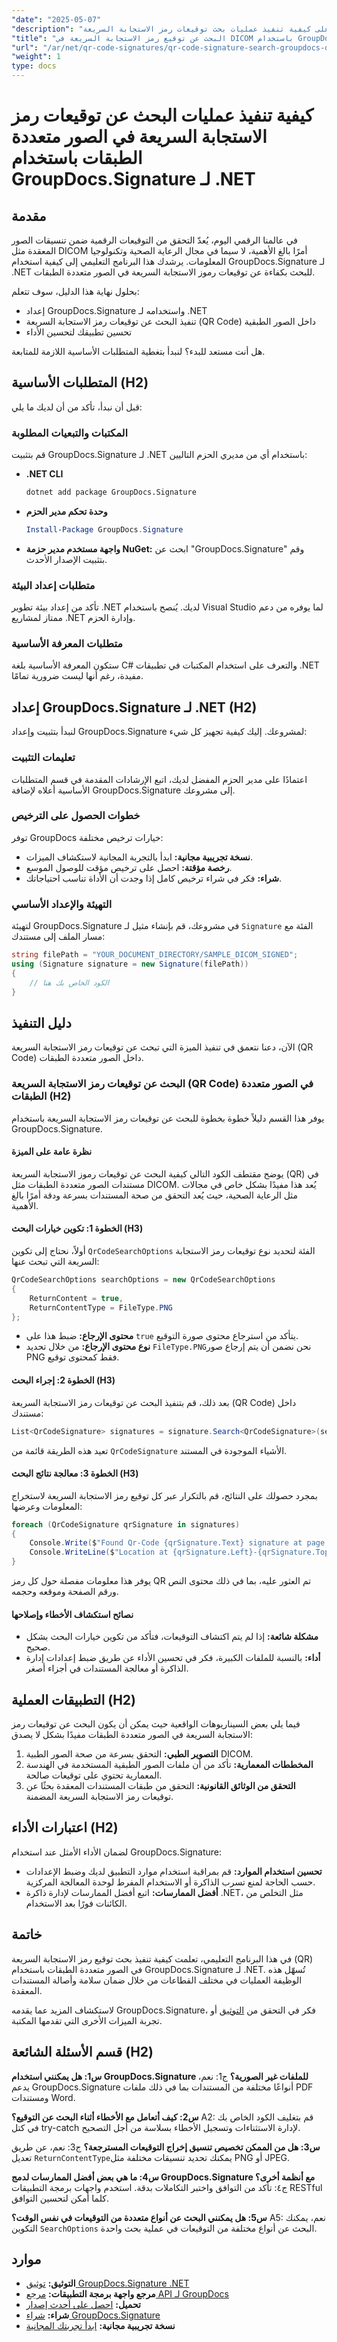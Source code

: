 ```yaml
---
"date": "2025-05-07"
"description": "تعرّف على كيفية تنفيذ عمليات بحث توقيعات رمز الاستجابة السريعة (QR) بكفاءة في صور DICOM باستخدام GroupDocs.Signature لـ .NET. حسّن أمان المستندات وسهّل عمليات التحقق."
"title": "البحث عن توقيع رمز الاستجابة السريعة في DICOM باستخدام GroupDocs.Signature لـ .NET - دليل كامل"
"url": "/ar/net/qr-code-signatures/qr-code-signature-search-groupdocs-dotnet-dicom/"
"weight": 1
type: docs
---
```

# كيفية تنفيذ عمليات البحث عن توقيعات رمز الاستجابة السريعة في الصور متعددة الطبقات باستخدام GroupDocs.Signature لـ .NET

## مقدمة

في عالمنا الرقمي اليوم، يُعدّ التحقق من التوقيعات الرقمية ضمن تنسيقات الصور المعقدة مثل DICOM أمرًا بالغ الأهمية، لا سيما في مجال الرعاية الصحية وتكنولوجيا المعلومات. يرشدك هذا البرنامج التعليمي إلى كيفية استخدام GroupDocs.Signature لـ .NET للبحث بكفاءة عن توقيعات رموز الاستجابة السريعة في الصور متعددة الطبقات.

بحلول نهاية هذا الدليل، سوف تتعلم:
- إعداد GroupDocs.Signature واستخدامه لـ .NET
- تنفيذ البحث عن توقيعات رمز الاستجابة السريعة (QR Code) داخل الصور الطبقية
- تحسين تطبيقك لتحسين الأداء

هل أنت مستعد للبدء؟ لنبدأ بتغطية المتطلبات الأساسية اللازمة للمتابعة.

## المتطلبات الأساسية (H2)

قبل أن نبدأ، تأكد من أن لديك ما يلي:

### المكتبات والتبعيات المطلوبة

قم بتثبيت GroupDocs.Signature لـ .NET باستخدام أي من مديري الحزم التاليين:

- **.NET CLI**
  ```bash
  dotnet add package GroupDocs.Signature
  ```

- **وحدة تحكم مدير الحزم**
  ```powershell
  Install-Package GroupDocs.Signature
  ```

- **واجهة مستخدم مدير حزمة NuGet:** ابحث عن "GroupDocs.Signature" وقم بتثبيت الإصدار الأحدث.

### متطلبات إعداد البيئة

تأكد من إعداد بيئة تطوير .NET لديك. يُنصح باستخدام Visual Studio لما يوفره من دعم ممتاز لمشاريع .NET وإدارة الحزم.

### متطلبات المعرفة الأساسية

ستكون المعرفة الأساسية بلغة C# والتعرف على استخدام المكتبات في تطبيقات .NET مفيدة، رغم أنها ليست ضرورية تمامًا.

## إعداد GroupDocs.Signature لـ .NET (H2)

لنبدأ بتثبيت وإعداد GroupDocs.Signature لمشروعك. إليك كيفية تجهيز كل شيء:

### تعليمات التثبيت

اعتمادًا على مدير الحزم المفضل لديك، اتبع الإرشادات المقدمة في قسم المتطلبات الأساسية أعلاه لإضافة GroupDocs.Signature إلى مشروعك.

### خطوات الحصول على الترخيص

توفر GroupDocs خيارات ترخيص مختلفة:
- **نسخة تجريبية مجانية:** ابدأ بالتجربة المجانية لاستكشاف الميزات.
- **رخصة مؤقتة:** احصل على ترخيص مؤقت للوصول الموسع.
- **شراء:** فكر في شراء ترخيص كامل إذا وجدت أن الأداة تناسب احتياجاتك.

### التهيئة والإعداد الأساسي

لتهيئة GroupDocs.Signature في مشروعك، قم بإنشاء مثيل لـ `Signature` الفئة مع مسار الملف إلى مستندك:

```csharp
string filePath = "YOUR_DOCUMENT_DIRECTORY/SAMPLE_DICOM_SIGNED";
using (Signature signature = new Signature(filePath))
{
    // الكود الخاص بك هنا
}
```

## دليل التنفيذ

الآن، دعنا نتعمق في تنفيذ الميزة التي تبحث عن توقيعات رمز الاستجابة السريعة (QR Code) داخل الصور متعددة الطبقات.

### البحث عن توقيعات رمز الاستجابة السريعة (QR Code) في الصور متعددة الطبقات (H2)

يوفر هذا القسم دليلاً خطوة بخطوة للبحث عن توقيعات رمز الاستجابة السريعة باستخدام GroupDocs.Signature.

#### نظرة عامة على الميزة

يوضح مقتطف الكود التالي كيفية البحث عن توقيعات رموز الاستجابة السريعة (QR) في مستندات الصور متعددة الطبقات مثل DICOM. يُعد هذا مفيدًا بشكل خاص في مجالات مثل الرعاية الصحية، حيث يُعد التحقق من صحة المستندات بسرعة ودقة أمرًا بالغ الأهمية.

#### الخطوة 1: تكوين خيارات البحث (H3)

أولاً، نحتاج إلى تكوين `QrCodeSearchOptions` الفئة لتحديد نوع توقيعات رمز الاستجابة السريعة التي تبحث عنها:

```csharp
QrCodeSearchOptions searchOptions = new QrCodeSearchOptions
{
    ReturnContent = true,
    ReturnContentType = FileType.PNG
};
```

- **محتوى الإرجاع:** ضبط هذا على `true` يتأكد من استرجاع محتوى صورة التوقيع.
- **نوع محتوى الإرجاع:** من خلال تحديد `FileType.PNG`نحن نضمن أن يتم إرجاع صور PNG فقط كمحتوى توقيع.

#### الخطوة 2: إجراء البحث (H3)

بعد ذلك، قم بتنفيذ البحث عن توقيعات رمز الاستجابة السريعة (QR Code) داخل مستندك:

```csharp
List<QrCodeSignature> signatures = signature.Search<QrCodeSignature>(searchOptions);
```

تعيد هذه الطريقة قائمة من `QrCodeSignature` الأشياء الموجودة في المستند.

#### الخطوة 3: معالجة نتائج البحث (H3)

بمجرد حصولك على النتائج، قم بالتكرار عبر كل توقيع رمز الاستجابة السريعة لاستخراج المعلومات وعرضها:

```csharp
foreach (QrCodeSignature qrSignature in signatures)
{
    Console.Write($"Found Qr-Code {qrSignature.Text} signature at page {qrSignature.PageNumber} and id# {qrSignature.SignatureId}. ");
    Console.WriteLine($"Location at {qrSignature.Left}-{qrSignature.Top}. Size is {qrSignature.Width}x{qrSignature.Height}.");
}
```

يوفر هذا معلومات مفصلة حول كل رمز QR تم العثور عليه، بما في ذلك محتوى النص ورقم الصفحة وموقعه وحجمه.

#### نصائح استكشاف الأخطاء وإصلاحها

- **مشكلة شائعة:** إذا لم يتم اكتشاف التوقيعات، فتأكد من تكوين خيارات البحث بشكل صحيح.
- **أداء:** بالنسبة للملفات الكبيرة، فكر في تحسين الأداء عن طريق ضبط إعدادات إدارة الذاكرة أو معالجة المستندات في أجزاء أصغر.

## التطبيقات العملية (H2)

فيما يلي بعض السيناريوهات الواقعية حيث يمكن أن يكون البحث عن توقيعات رمز الاستجابة السريعة في الصور متعددة الطبقات مفيدًا بشكل لا يصدق:
1. **التصوير الطبي:** التحقق بسرعة من صحة الصور الطبية DICOM.
2. **المخططات المعمارية:** تأكد من أن ملفات الصور الطبقية المستخدمة في الهندسة المعمارية تحتوي على توقيعات صالحة.
3. **التحقق من الوثائق القانونية:** التحقق من طبقات المستندات المعقدة بحثًا عن توقيعات رمز الاستجابة السريعة المضمنة.

## اعتبارات الأداء (H2)

لضمان الأداء الأمثل عند استخدام GroupDocs.Signature:
- **تحسين استخدام الموارد:** قم بمراقبة استخدام موارد التطبيق لديك وضبط الإعدادات حسب الحاجة لمنع تسرب الذاكرة أو الاستخدام المفرط لوحدة المعالجة المركزية.
- **أفضل الممارسات:** اتبع أفضل الممارسات لإدارة ذاكرة .NET، مثل التخلص من الكائنات فورًا بعد الاستخدام.

## خاتمة

في هذا البرنامج التعليمي، تعلمت كيفية تنفيذ بحث توقيع رمز الاستجابة السريعة (QR) في الصور متعددة الطبقات باستخدام GroupDocs.Signature لـ .NET. تُسهّل هذه الوظيفة العمليات في مختلف القطاعات من خلال ضمان سلامة وأصالة المستندات المعقدة.

لاستكشاف المزيد عما يقدمه GroupDocs.Signature، فكر في التحقق من [التوثيق](https://docs.groupdocs.com/signature/net/) أو تجربة الميزات الأخرى التي تقدمها المكتبة.

## قسم الأسئلة الشائعة (H2)

**س1: هل يمكنني استخدام GroupDocs.Signature للملفات غير الصورية؟**
ج1: نعم، يدعم GroupDocs.Signature أنواعًا مختلفة من المستندات بما في ذلك ملفات PDF ومستندات Word.

**س2: كيف أتعامل مع الأخطاء أثناء البحث عن التوقيع؟**
A2: قم بتغليف الكود الخاص بك في كتل try-catch لإدارة الاستثناءات وتسجيل الأخطاء بسلاسة من أجل التصحيح.

**س3: هل من الممكن تخصيص تنسيق إخراج التوقيعات المسترجعة؟**
ج3: نعم، عن طريق تعديل `ReturnContentType`يمكنك تحديد تنسيقات مختلفة مثل PNG أو JPEG.

**س4: ما هي بعض أفضل الممارسات لدمج GroupDocs.Signature مع أنظمة أخرى؟**
ج٤: تأكد من التوافق واختبر التكاملات بدقة. استخدم واجهات برمجة التطبيقات RESTful كلما أمكن لتحسين التوافق.

**س5: هل يمكنني البحث عن أنواع متعددة من التوقيعات في نفس الوقت؟**
A5: نعم، يمكنك التكوين `SearchOptions` البحث عن أنواع مختلفة من التوقيعات في عملية بحث واحدة.

## موارد

- **التوثيق:** [توثيق GroupDocs.Signature .NET](https://docs.groupdocs.com/signature/net/)
- **مرجع واجهة برمجة التطبيقات:** [مرجع API لـ GroupDocs](https://reference.groupdocs.com/signature/net/)
- **تحميل:** [احصل على أحدث إصدار](https://releases.groupdocs.com/signature/net/)
- **شراء:** [شراء GroupDocs.Signature](https://purchase.groupdocs.com/buy)
- **نسخة تجريبية مجانية:** [ابدأ تجربتك المجانية](https://releases.groupdocs.com/signature/net/)